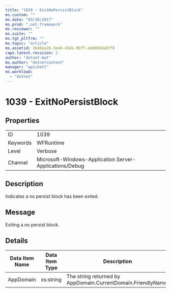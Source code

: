 ```yaml
---
title: "1039 - ExitNoPersistBlock"
ms.custom: ""
ms.date: "03/30/2017"
ms.prod: ".net-framework"
ms.reviewer: ""
ms.suite: ""
ms.tgt_pltfrm: ""
ms.topic: "article"
ms.assetid: 3b46ea28-3ee0-43eb-96ff-a6d696da87f8
caps.latest.revision: 2
author: "dotnet-bot"
ms.author: "dotnetcontent"
manager: "wpickett"
ms.workload: 
  - "dotnet"
---
```

# 1039 - ExitNoPersistBlock
## Properties  
  
|||  
|-|-|  
|ID|1039|  
|Keywords|WFRuntime|  
|Level|Verbose|  
|Channel|Microsoft-Windows-Application Server-Applications/Debug|  
  
## Description  
 Indicates a no persist block has been exited.  
  
## Message  
 Exiting a no persist block.  
  
## Details  
  
|Data Item Name|Data Item Type|Description|  
|--------------------|--------------------|-----------------|  
|AppDomain|xs:string|The string returned by AppDomain.CurrentDomain.FriendlyName.|
